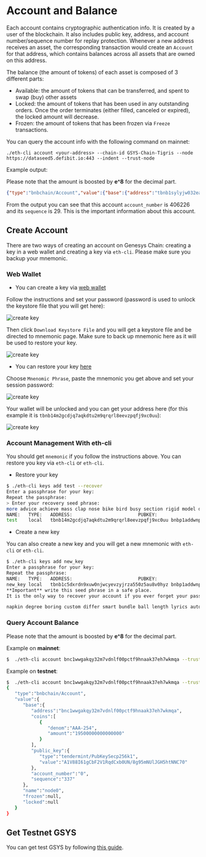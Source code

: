 # Account and Balance

Each account contains cryptographic authentication info. It is created by a user of the blockchain. It also includes public key, address, and account number/sequence number for replay protection. Whenever a new address receives an asset, the corresponding transaction would create an `Account` for that address, which contains balances across all assets that are owned on this address.

The balance (the amount of tokens) of each asset is composed of 3 different parts:

- Available: the amount of tokens that can be transferred, and spent to swap (buy) other assets
- Locked: the amount of tokens that has been used in any outstanding orders. Once the order terminates (either filled, canceled or expired), the locked amount will decrease.
- Frozen: the amount of tokens that has been frozen via `Freeze` transactions.

You can query the account info with the following command on mainnet:

```shell
./eth-cli account <your-address> --chain-id GSYS-Chain-Tigris --node https://dataseed5.defibit.io:443 --indent --trust-node
```

Example output:

Please note that the amount is boosted by **e^8** for the decimal part.

```json
{"type":"bnbchain/Account","value":{"base":{"address":"tbnb1sylyjw032eajr9cyllp26n04300qzzre38qyv5","coins":[{"denom":"000-0E1","amount":"10530"},{"denom":"GSYS","amount":"247349863800"},{"denom":"BTC.B-918","amount":"113218800"},{"denom":"COSMOS-587","amount":"50000101983748977"},{"denom":"EDU-DD0","amount":"139885964"},{"denom":"MFH-9B5","amount":"1258976083286"},{"denom":"NASC-137","amount":"0"},{"denom":"PPC-00A","amount":"205150260"},{"denom":"TGT-9FC","amount":"33251102828"},{"denom":"UCX-CC8","amount":"1398859649"},{"denom":"USDT.B-B7C","amount":"140456966268"},{"denom":"YLC-D8B","amount":"210572645"},{"denom":"ZZZ-21E","amount":"13988596"}],"public_key":{"type":"tendermint/PubKeySecp256k1","value":"AhOb3ZXecsIqwqKw+HhTscyi6K35xYpKaJx10yYwE0Qa"},"account_number":"406226","sequence":"29"},"name":"","frozen":null,"locked":[{"denom":"KOGE48-35D","amount":"10000000000"}]}}
```

From the output you can see that this account `account_number` is 406226 and its `sequence` is 29.
This is the important information about this account.

## Create Account

There are two ways of creating an account on Genesys Chain: creating a key in a web wallet and creating a key via `eth-cli`. Please make sure you backup your mnemonic.

### Web Wallet

+ You can create a key via [web wallet](https://testnet-explorer.genesys.network/create)

Follow the instructions and set your password (password is used to unlock the keystore file that you will get here):

![create key](./assets/create_key_1.png)

Then click `Download Keystore File` and you will get a keystore file and be directed to mnemonic page. Make sure to back up mnemonic here as it will be used to restore your key.

![create key](./assets/create_key_2.png)

+ You can restore your key [here](https://testnet-explorer.genesys.network/unlock)

Choose `Mnenomic Phrase`, paste the mnemonic you get above and set your session password:

![create key](./assets/create_key_3.png)

Your wallet will be unlocked and you can get your address here (for this example it is `tbnb14m2gcdjq7aqkdtu2m9qrqrl8eevzpqfj9xc0uu`):

![create key](./assets/create_key_4.png)


### Account Management With eth-cli

You should get `mnemonic` if you follow the instructions above. You can restore you key via `eth-cli` or `eth-cli`.

+ Restore your key

```bash
$ ./eth-cli keys add test --recover
Enter a passphrase for your key:
Repeat the passphrase:
> Enter your recovery seed phrase:
more advice achieve mass clap nose bike bird busy section rigid model doll exchange guard theme catalog junior patrol valley depart decade convince master
NAME:	TYPE:	ADDRESS:						PUBKEY:
test	local	tbnb14m2gcdjq7aqkdtu2m9qrqrl8eevzpqfj9xc0uu	bnbp1addwnpepqt7nf2dwgfxv6kmzgwhzlp556yhdfeakfdejc6lp8xcddsv83kq552m63s9
```

+ Create a new key

You can also create a new key and you will get a new mnemonic with `eth-cli` or `eth-cli`.
```bash
$ ./eth-cli keys add new_key
Enter a passphrase for your key:
Repeat the passphrase:
NAME:	TYPE:	ADDRESS:						PUBKEY:
new_key	local	tbnb1c5dxrdn9xuw0njwcyevzyjrza550z5au8v0hyz	bnbp1addwnpepqwdsud63f5rq2wkgrezlvzdauf4x7wp3defzvhrzkwdzl7p0n6uk666ghpa
**Important** write this seed phrase in a safe place.
It is the only way to recover your account if you ever forget your password.

napkin degree boring custom differ smart bundle ball length lyrics auto forest jeans awake entry vocal there repeat rule churn picnic promote screen skull
```
### Query Account Balance

Please note that the amount is boosted by **e^8** for the decimal part.

Example on **mainnet**:

```bash
$  ./eth-cli account bnc1wwgakqy32m7vdnlf00pctf9hnaak37eh7wkmqa --trust-node --chain-id GSYS-Chain-Tigris --node https://dataseed5.defibit.io:443
```
Example on **testnet**:

```bash
$  ./eth-cli account bnc1wwgakqy32m7vdnlf00pctf9hnaak37eh7wkmqa --trust-node --chain-id=GSYS-Chain-Ganges --node=data-seed-pre-2-s1.genesys.network:80
{
   "type":"bnbchain/Account",
   "value":{
      "base":{
         "address":"bnc1wwgakqy32m7vdnlf00pctf9hnaak37eh7wkmqa",
         "coins":[
            {
               "denom":"AAA-254",
               "amount":"19500000000000000"
            }
         ],
         "public_key":{
            "type":"tendermint/PubKeySecp256k1",
            "value":"A1V88I61gCbF2V1RqdCxb0UN/8g95mNUlJGH5htNNC70"
         },
         "account_number":"0",
         "sequence":"337"
      },
      "name":"node0",
      "frozen":null,
      "locked":null
   }
}
```

## Get Testnet GSYS

You can get test GSYS by following [this guide](https://www.shree.vision/tutorials/shree-dex-funding-your-testnet-account).
